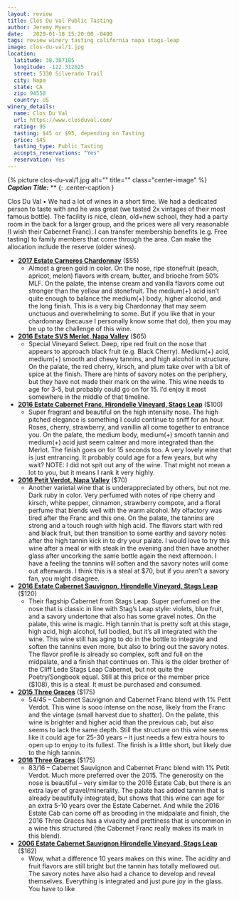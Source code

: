 ```yaml
---
layout: review
title: Clos Du Val Public Tasting
author: Jeremy Myers
date:   2020-01-18 15:20:00 -0400
tags: review winery tasting california napa stags-leap
image: clos-du-val/1.jpg
location:
  latitude: 38.387185
  longitude: -122.312625
  street: 5330 Silverado Trail
  city: Napa
  state: CA
  zip: 94558
  country: US
winery_details:
  name: Clos Du Val
  url: https://www.closduval.com/
  rating: 95
  tasting: $45 or $95, depending on Tasting
  price: $45
  tasting_type: Public Tasting
  accepts_reservations: "Yes"
  reservation: Yes
---
```


{% picture clos-du-val/1.jpg alt="" title="" class="center-image" %}
***Caption Title:*** **
{: .center-caption }

Clos Du Val
•	We had a lot of wines in a short time.  We had a dedicated person to taste with and he was great (we tasted 2x vintages of their most famous bottle).  The facility is nice, clean, old+new school, they had a party room in the back for a larger group, and the prices were all very reasonable (I wish their Cabernet Franc).  I can transfer membership benefits (e.g. Free tasting) to family members that come through the area.  Can make the allocation include the reserve (older wines).


* [**2017 Estate Carneros Chardonnay**]() ($55)
  * Almost a green gold in color.  On the nose, ripe stonefruit (peach, apricot, melon) flavors with cream, butter, and brioche from 50% MLF.  On the palate, the intense cream and vanilla flavors come out stronger than the yellow and stonefruit.  The medium(+) acid isn’t quite enough to balance the medium(+) body, higher alcohol, and the long finish.  This is a very big Chardonnay that may seem unctuous and overwhelming to some.  But if you like that in your chardonnay (because I personally know some that do), then you may be up to the challenge of this wine.  
* [**2016 Estate SVS Merlot, Napa Valley**]() ($65)
  * Special Vineyard Select.  Deep, ripe red fruit on the nose that appears to approach black fruit (e.g. Black Cherry).  Medium(+) acid, medium(+) smooth and chewy tannins, and high alcohol in structure.  On the palate, the red cherry, kirsch, and plum take over with a bit of spice at the finish.  There are hints of savory notes on the periphery, but they have not made their mark on the wine.  This wine needs to age for 3-5, but probably could go on for 15.  I’d enjoy it most somewhere in the middle of that timeline.
* [**2016 Estate Cabernet Franc, Hirondelle Vineyard, Stags Leap**]() ($100)
  * Super fragrant and beautiful on the high intensity nose.  The high pitched elegance is something I could continue to sniff for an hour.  Roses, cherry, strawberry, and vanillin all come together to entrance you.  On the palate, the medium body, medium(+) smooth tannin and medium(+) acid just seem calmer and more integrated than the Merlot.  The finish goes on for 15 seconds too.  A very lovely wine that is just entrancing. It probably could age for a few years, but why wait?  NOTE: I did not spit out any of the wine.  That might not mean a lot to you, but it means I rank it very highly.
* [**2016 Petit Verdot, Napa Valley**]() ($70)
  * Another varietal wine that is underappreciated by others, but not me.  Dark ruby in color.  Very perfumed with notes of ripe cherry and kirsch, white pepper, cinnamon, strawberry compote, and a floral perfume that blends well with the warm alcohol.  My olfactory was tired after the Franc and this one.  On the palate, the tannins are strong and a touch rough with high acid.  The flavors start with red and black fruit, but then transition to some earthy and savory notes after the high tannin kick in to dry your palate.  I would love to try this wine after a meal or with steak in the evening and then have another glass after uncorking the same bottle again the next afternoon.  I have a feeling the tannins will soften and the savory notes will come out afterwards.  I think this is a steal at $70, but if you aren’t a savory fan, you might disagree.
* [**2016 Estate Cabernet Sauvignon, Hirondelle Vineyard, Stags Leap**]() ($120)
  * Their flagship Cabernet from Stags Leap.  Super perfumed on the nose that is classic in line with Stag’s Leap style: violets, blue fruit, and a savory undertone that also has some gravel notes.  On the palate, this wine is magic.  High tannin that is pretty soft at this stage, high acid, high alcohol, full bodied, but it’s all integrated with the wine.  This wine still has aging to do in the bottle to integrate and soften the tannins even more, but also to bring out the savory notes.  The flavor profile is already so complex, soft and full on the midpalate, and a finish that continues on.  This is the older brother of the Cliff Lede Stags Leap Cabernet, but not quite the Poetry/Songbook equal.  Still at this price or the member price ($108), this is a steal.  It must be purchased and consumed.  
* [**2015 Three Graces**]() ($175)
  * 54/45 – Cabernet Sauvignon and Cabernet Franc blend with 1% Petit Verdot.  This wine is sooo intense on the nose, likely from the Franc and the vintage (small harvest due to shatter).  On the palate, this wine is brighter and higher acid than the previous cab, but also seems to lack the same depth.  Still the structure on this wine seems like it could age for 25-30 years – it just needs a few extra hours to open up to enjoy to its fullest.  The finish is a little short, but likely due to the high tannin.  
* [**2016 Three Graces**]() ($175)
  * 83/16 – Cabernet Sauvignon and Cabernet Franc blend with 1% Petit Verdot.  Much more preferred over the 2015.  The generosity on the nose is beautiful – very similar to the 2016 Estate Cab, but there is an extra layer of gravel/minerality.  The palate has added tannin that is already beautifully integrated, but shows that this wine can age for an extra 5-10 years over the Estate Cabernet.  And while the 2016 Estate Cab can come off as brooding in the midpalate and finish, the 2016 Three Graces has a vivacity and prettiness that is uncommon in a wine this structured (the Cabernet Franc really makes its mark in this blend).
* [**2006 Estate Cabernet Sauvignon Hirondelle Vineyard, Stags Leap**]() ($162)
  * Wow, what a difference 10 years makes on this wine.  The acidity and fruit flavors are still bright but the tannin has totally mellowed out.  The savory notes have also had a chance to develop and reveal themselves.  Everything is integrated and just pure joy in the glass.  You have to like 

